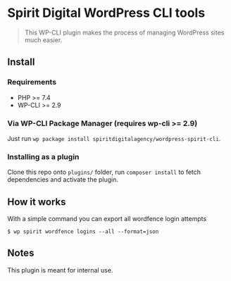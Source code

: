 # Spirit Digital WordPress CLI tools

> This WP-CLI plugin makes the process of managing WordPress sites much easier.

## Install

### Requirements

- PHP >= 7.4
- WP-CLI >= 2.9

### Via WP-CLI Package Manager (requires wp-cli >= 2.9)

Just run `wp package install spiritdigitalagency/wordpress-spirit-cli`.


### Installing as a plugin

Clone this repo onto `plugins/` folder, run `composer install` to fetch dependencies and activate the plugin.

## How it works

With a simple command you can export all wordfence login attempts

```
$ wp spirit wordfence logins --all --format=json
```

## Notes

This plugin is meant for internal use.
